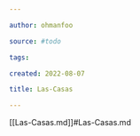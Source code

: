 ```yaml
---

author: ohmanfoo

source: #todo

tags: 

created: 2022-08-07

title: Las-Casas

---
```

[[Las-Casas.md]]#Las-Casas.md